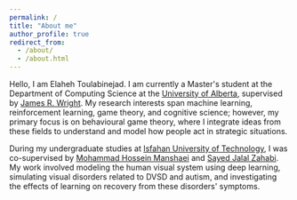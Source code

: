 ```yaml
---
permalink: /
title: "About me"
author_profile: true
redirect_from: 
  - /about/
  - /about.html
---
```


Hello, I am Elaheh Toulabinejad. I am currently a Master's student at the Department of Computing Science at the [University of Alberta](https://www.ualberta.ca/en/computing-science/index.html), supervised by [James R. Wright](https://jrwright.info/). My research interests span machine learning, reinforcement learning, game theory, and cognitive science; however, my primary focus is on behavioural game theory, where I integrate ideas from these fields to understand and model how people act in strategic situations.

During my undergraduate studies at [Isfahan University of Technology](https://ece.iut.ac.ir/en), I was co-supervised by [Mohammad Hossein Manshaei](https://scholar.google.com/citations?user=33d716cAAAAJ&hl=en) and [Sayed Jalal Zahabi](https://scholar.google.com/citations?user=xsY6VrEAAAAJ&hl=en). My work involved modeling the human visual system using deep learning, simulating visual disorders related to DVSD and autism, and investigating the effects of learning on recovery from these disorders' symptoms.
